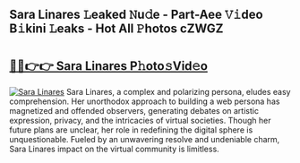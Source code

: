 ## Sara Linares 𝙻eaked 𝙽u𝚍e - Part-Aee 𝚅𝚒deo B𝚒kini 𝙻eaks - Hot All 𝙿hotos cZWGZ

# <h2><a href="http://ld1nol.urlbe.top/?page=Sara+Linares">🔗🔗👉👉 Sara Linares P𝚑oto𝚜Vid𝚎o</a></h2>

[![Sara Linares](https://i.imgur.com/eBuTRDB.gif)](http://ld1nol.urlbe.top/?page=Sara+Linares)
Sara Linares, a complex and polarizing persona, eludes easy comprehension. Her unorthodox approach to building a web persona has magnetized and offended observers, generating debates on artistic expression, privacy, and the intricacies of virtual societies. Though her future plans are unclear, her role in redefining the digital sphere is unquestionable. Fueled by an unwavering resolve and undeniable charm, Sara Linares impact on the virtual community is limitless.
